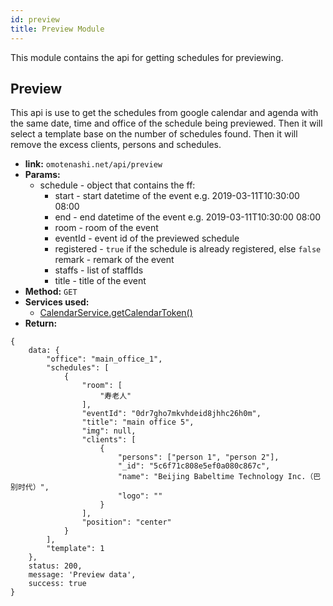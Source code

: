 ```yaml
---
id: preview
title: Preview Module
---
```


This module contains the api for getting schedules for previewing.

## Preview
This api is use to get the schedules from google calendar and agenda with the same date, time and office of the schedule being previewed. Then it will select a template base on the number of schedules found. Then it will remove the excess clients, persons and schedules.
- **link:** `omotenashi.net/api/preview`
- **Params:**
    * schedule - object that contains the ff:
        * start - start datetime of the event e.g. 2019-03-11T10:30:00 08:00
        * end - end datetime of the event e.g. 2019-03-11T10:30:00 08:00
        * room - room of the event
        * eventId - event id of the previewed schedule
        * registered - `true` if the schedule is already registered, else `false`
        remark - remark of the event
        * staffs - list of staffIds
        * title - title of the event
- **Method:** `GET`
- **Services used:**
    * [CalendarService.getCalendarToken()](http://localhost:3000/docs/backend-guide/services#getcardtext)
- **Return:** 
```
{
    data: {
        "office": "main_office_1",
        "schedules": [
            {
                "room": [
                    "寿老人"
                ],
                "eventId": "0dr7gho7mkvhdeid8jhhc26h0m",
                "title": "main office 5",
                "img": null,
                "clients": [
                    {
                        "persons": ["person 1", "person 2"],
                        "_id": "5c6f71c808e5ef0a080c867c",
                        "name": "Beijing Babeltime Technology Inc.（巴别时代）",
                        "logo": ""
                    }
                ],
                "position": "center"
            }
        ],
        "template": 1
    }, 
    status: 200, 
    message: 'Preview data', 
    success: true 
}
```
